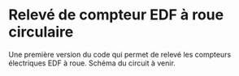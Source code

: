 # Relevé de compteur EDF à roue circulaire

Une première version du code qui permet de relevé les compteurs électriques EDF à roue.
Schéma du circuit à venir.